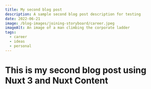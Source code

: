 ```yaml
---
title: My second blog post
description: A sample second blog post description for testing
date: 2022-06-21
image: /blog-images/joining-storyboard/career.jpeg
imageAlt: An image of a man climbing the corporate ladder
tags:
  - career
  - ideas
  - personal
---
```


# This is my second blog post using Nuxt 3 and Nuxt Content